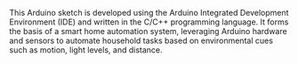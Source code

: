 This Arduino sketch is developed using the Arduino Integrated Development Environment (IDE) and written in the C/C++ programming language. It forms the basis of a smart home automation system, leveraging Arduino hardware and sensors to automate household tasks based on environmental cues such as motion, light levels, and distance.

